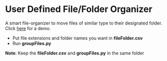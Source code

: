 # User Defined File/Folder Organizer
A smart file-organizer to move files of similar type to their designated folder. Click [here](https://youtu.be/JNJJ41dJr78) for a demo.

- Put file extensions and folder names you want in **fileFolder.csv**
- Run **groupFiles.py**

**Note**: Keep the **fileFolder.csv** and **groupFiles.py** in the same folder
